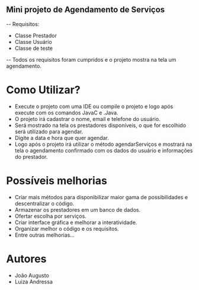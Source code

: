 ## Mini projeto de Agendamento de Serviços
 -- Requisitos:
  - Classe Prestador
  - Classe Usuário
  - Classe de teste

 -- Todos os requisitos foram cumpridos e o projeto mostra na tela um agendamento.

# Como Utilizar?
  - Execute o projeto com uma IDE ou compile o projeto e logo após execute com os comandos JavaC e .Java.
  - O projeto irá cadastrar o nome, email e telefone do usuário.
  - Será mostrado na tela os prestadores disponíveis, o que for escolhido será utilizado para agendar.
  - Digite a data e hora que quer agendar.
  - Logo após o projeto irá utilizar o método agendarServiços e mostrará na tela o agendamento confirmado com os dados do usuário e informações do prestador.

# Possíveis melhorias
  - Criar mais métodos para disponibilizar maior gama de possibilidades e descentralizar o código.
  - Armazenar os prestadores em um banco de dados.
  - Ofertar escolha por serviços.
  - Criar interface gráfica e melhorar a interatividade.
  - Organizar melhor o código e os requisitos.
  - Entre outras melhorias...

# Autores
 - João Augusto 
 - Luiza Andressa
